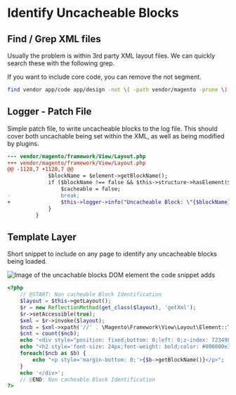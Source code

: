 # Identify Uncacheable Blocks

## Find / Grep XML files

Usually the problem is within 3rd party XML layout files. We can quickly search these with the following grep.

If you want to include core code, you can remove the not segment.

```sh
find vendor app/code app/design -not \( -path vendor/magento -prune \)  -name \*.xml -exec grep -li "cacheable.*false" {} +
```

## Logger - Patch File

Simple patch file, to write uncacheable blocks to the log file. This should cover both uncachable being set within the XML, as well as being modified by plugins.

```diff
--- vendor/magento/framework/View/Layout.php
+++ vendor/magento/framework/View/Layout.php
@@ -1128,7 +1128,7 @@
             $blockName = $element->getBlockName();
             if ($blockName !== false && $this->structure->hasElement($blockName)) {
                 $cacheable = false;
-                break;
+                $this->logger->info("Uncacheable Block: \"{$blockName}\" for handles: " . json_encode($this->getUpdate()->getHandles()));
             }
         }

```

## Template Layer

Short snippet to include on any page to identify any uncacheable blocks being loaded.

![Image of the uncachable blocks DOM element the code snippet adds](/images/uncacheable-blocks.jpg)

```php
<?php
    // @START: Non cacheable Block Identification
    $layout = $this->getLayout();
    $r = new ReflectionMethod(get_class($layout), 'getXml');
    $r->setAccessible(true);
    $xml = $r->invoke($layout);
    $ncb = $xml->xpath('//' . \Magento\Framework\View\Layout\Element::TYPE_BLOCK . '[@cacheable="false"]');
    $cnt = count($ncb);
    echo '<div style="position: fixed;bottom: 0;left: 0;z-index: 72349872398457982374982374897239847239847923742374;background: #eaeaea;padding: 20px;border: 2px solid #00000042;color: black;">';
    echo "<h2 style='font-size: 24px;font-weight: bold;color: #000000e3;border-bottom: 1px solid #0000002b;margin-bottom: 10px;'>$cnt Uncachable Blocks</h2>";
    foreach($ncb as $b) {
        echo "<p style='margin-bottom: 0;'>{$b->getBlockName()}</p>";
    }
    echo '</div>';
    // @END: Non cacheable Block Identification
?>
```
